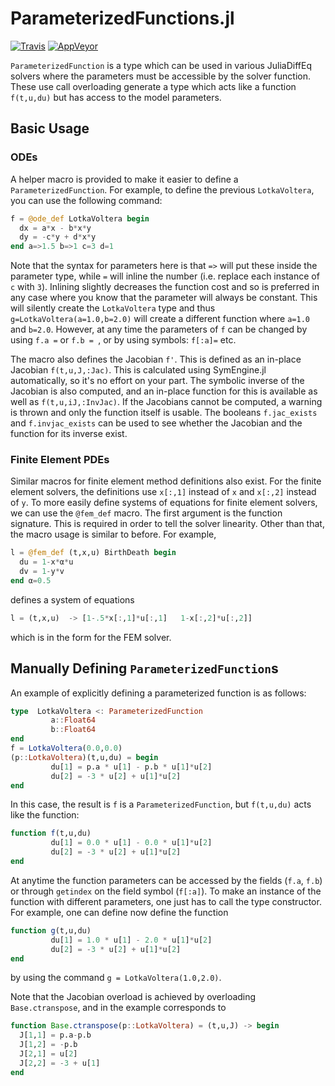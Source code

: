 # ParameterizedFunctions.jl

[![Travis](https://travis-ci.org/JuliaDiffEq/ParameterizedFunctions.jl.svg?branch=master)](https://travis-ci.org/JuliaDiffEq/ParameterizedFunctions.jl) [![AppVeyor](https://ci.appveyor.com/api/projects/status/k6b7d86ddbas1ajk?svg=true)](https://ci.appveyor.com/project/ChrisRackauckas/parameterizedfunctions-jl)

`ParameterizedFunction` is a type which can be used in various JuliaDiffEq solvers where
the parameters must be accessible by the solver function. These use call overloading
generate a type which acts like a function `f(t,u,du)` but has access to the model
parameters.

## Basic Usage

### ODEs

A helper macro is provided to make it easier to define a `ParameterizedFunction`.
For example, to define the previous `LotkaVoltera`, you can use the following command:

```julia
f = @ode_def LotkaVoltera begin
  dx = a*x - b*x*y
  dy = -c*y + d*x*y
end a=>1.5 b=>1 c=3 d=1
```

Note that the syntax  for parameters here is that `=>` will
put these inside the parameter type, while `=` will inline the number (i.e. replace
each instance of `c` with `3`). Inlining slightly decreases the function cost and
so is preferred in any case where you know that the parameter will always be constant.
This will silently create the `LotkaVoltera` type and thus `g=LotkaVoltera(a=1.0,b=2.0)`
will create a different function where `a=1.0` and `b=2.0`. However, at any time
the parameters of `f` can be changed by using `f.a =` or `f.b = `, or by using
symbols: `f[:a]=` etc.

The macro also defines the Jacobian `f'`. This is defined as an in-place Jacobian `f(t,u,J,:Jac)`.
This is calculated using SymEngine.jl automatically, so it's no effort on your part.
The symbolic inverse of the Jacobian is also computed, and an in-place function
for this is available as well as `f(t,u,iJ,:InvJac)`. If the Jacobians cannot be
computed, a warning is thrown and only the function itself is usable. The booleans
`f.jac_exists` and `f.invjac_exists` can be used to see whether the Jacobian
and the function for its inverse exist.

### Finite Element PDEs

Similar macros for finite element method definitions also exist. For the finite
element solvers, the definitions use `x[:,1]` instead of `x` and `x[:,2]` instead of `y`.
To more easily define systems of equations for finite element solvers, we can
use the `@fem_def` macro. The first argument is the function signature. This
is required in order to tell the solver linearity. Other than that, the macro
usage is similar to before. For example,

```julia
l = @fem_def (t,x,u) BirthDeath begin
  du = 1-x*α*u
  dv = 1-y*v
end α=0.5
```

defines a system of equations

```julia
l = (t,x,u)  -> [1-.5*x[:,1]*u[:,1]   1-x[:,2]*u[:,2]]
```

which is in the form for the FEM solver.

## Manually Defining `ParameterizedFunction`s

An example of explicitly defining a parameterized function is as follows:

```julia
type  LotkaVoltera <: ParameterizedFunction
         a::Float64
         b::Float64
end
f = LotkaVoltera(0.0,0.0)
(p::LotkaVoltera)(t,u,du) = begin
         du[1] = p.a * u[1] - p.b * u[1]*u[2]
         du[2] = -3 * u[2] + u[1]*u[2]
end
```

In this case, the result is `f` is a `ParameterizedFunction`, but `f(t,u,du)` acts
like the function:

```julia
function f(t,u,du)
         du[1] = 0.0 * u[1] - 0.0 * u[1]*u[2]
         du[2] = -3 * u[2] + u[1]*u[2]
end
```

At anytime the function parameters can be accessed by the fields (`f.a`, `f.b`) or
through `getindex` on the field symbol (`f[:a]`). To make an instance of the function
with different parameters, one just has to call the type constructor.
For example, one can define now define the function

```julia
function g(t,u,du)
         du[1] = 1.0 * u[1] - 2.0 * u[1]*u[2]
         du[2] = -3 * u[2] + u[1]*u[2]
end
```

by using the command `g = LotkaVoltera(1.0,2.0)`.

Note that the Jacobian overload is achieved by overloading
`Base.ctranspose`, and in the example corresponds to

```julia
function Base.ctranspose(p::LotkaVoltera) = (t,u,J) -> begin
  J[1,1] = p.a-p.b
  J[1,2] = -p.b
  J[2,1] = u[2]
  J[2,2] = -3 + u[1]
end
```
